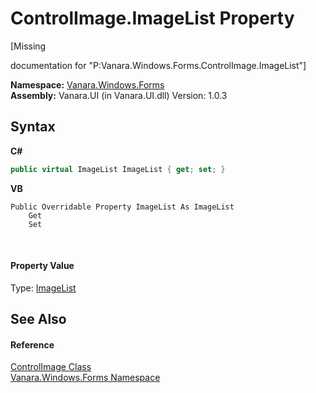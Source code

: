 # ControlImage.ImageList Property 
 

\[Missing <summary> documentation for "P:Vanara.Windows.Forms.ControlImage.ImageList"\]

**Namespace:**&nbsp;<a href="c580cf52-4028-70db-28d0-f9b1abc03861">Vanara.Windows.Forms</a><br />**Assembly:**&nbsp;Vanara.UI (in Vanara.UI.dll) Version: 1.0.3

## Syntax

**C#**<br />
``` C#
public virtual ImageList ImageList { get; set; }
```

**VB**<br />
``` VB
Public Overridable Property ImageList As ImageList
	Get
	Set
```

<br />

#### Property Value
Type: <a href="http://msdn2.microsoft.com/en-us/library/syz61hka" target="_blank">ImageList</a>

## See Also


#### Reference
<a href="8ea25f45-a7df-8ebe-0da6-731a69a68c0d">ControlImage Class</a><br /><a href="c580cf52-4028-70db-28d0-f9b1abc03861">Vanara.Windows.Forms Namespace</a><br />